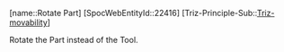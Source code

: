 ﻿---
type: TrizExample
aliases:
- Rotate Part
license: CC BY-SA 4.0
copyright: https://github.com/SpocWeb
IsDeleted: false
IsReadOnly: false
Confidential: public
tags: 
- Triz/Principle/Example
---
[name::Rotate Part]
[SpocWebEntityId::22416]
[Triz-Principle-Sub::[Triz-movability](tech/Triz/Sub/Triz-movability.md)]

Rotate the Part instead of the Tool.
